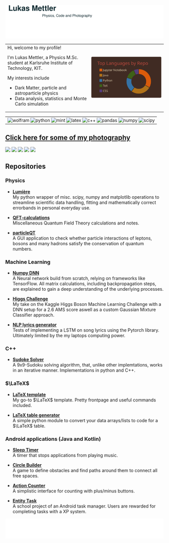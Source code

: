 <!--Header by https://capsule-render.vercel.app -->

![header](./src/header.svg)

<table border="0">
 <tr>
     <td>
Hi, welcome to my profile!
<br>
      
I'm Lukas Mettler, a Physics M.Sc. student at Karlsruhe Institute of Technology, KIT.
<br>

My interests include
- Dark Matter, particle and astroparticle physics
- Data analysis, statistics and Monte Carlo simulation
    </td>
    <td>
        <img src="./src/language_stats.svg" alt="language-stats">
    </td>
 </tr>
</table>



<!-- badges -->
<table border="0">
 <tr>
     <td>
<img src="https://img.shields.io/badge/Wolfram-DD1100?&style=for-the-badge&logo=Wolfram&logoColor=white" alt="wolfram">
<img src="https://img.shields.io/badge/Python-FFD43B?style=for-the-badge&logo=python&logoColor=blue" alt="python">
<img src="https://img.shields.io/badge/Linux_Mint-87CF3E?style=for-the-badge&logo=linux-mint&logoColor=white" alt="mint">
<img src="https://img.shields.io/badge/LaTeX-47A141?style=for-the-badge&logo=LaTeX&logoColor=white" alt="latex">
<img src="https://img.shields.io/badge/C%2B%2B-00599C?style=for-the-badge&logo=c%2B%2B&logoColor=white" alt="c++">
<img src="https://img.shields.io/badge/Pandas-2C2D72?style=for-the-badge&logo=pandas&logoColor=white" alt="pandas">
<img src="https://img.shields.io/badge/Numpy-777BB4?style=for-the-badge&logo=numpy&logoColor=white" alt="numpy">
<img src="https://img.shields.io/badge/SciPy-654FF0?style=for-the-badge&logo=SciPy&logoColor=white" alt="scipy">
    </td>
 </tr>
</table>



## [Click here for some of my photography](https://github.com/LEMettler/photography-portfolio)
<!-- images with relative width -->
<p>
 <img src="https://github.com/LEMettler/photography-portfolio/blob/main/src/redsblues/_MG_6410.jpg" width="18%"/>
 <img src="https://github.com/LEMettler/photography-portfolio/blob/main/src/misc/_MG_6057.jpg" width="18%"/>
 <img src="https://github.com/LEMettler/photography-portfolio/blob/main/src/redsblues/_MG_6620.jpg" width="16%"/>
 <img src="https://github.com/LEMettler/photography-portfolio/blob/main/src/redsblues/_MG_5621.jpg" width="16%"/>
 <img src="https://github.com/LEMettler/photography-portfolio/blob/main/src/redsblues/_MG_6322.jpg" width="16%"/>
</p>


<!-- repositories -->
## Repositories


### Physics

- [**Lumière**](https://github.com/LEMettler/lumiere)<br>
My python wrapper of misc. scipy, numpy and matplotlib operations to streamline scientific data handling, fitting and  mathematically correct errorbands in personal everyday use.

- [**QFT-calculations**](https://github.com/LEMettler/QFT-calculations)<br>
Miscellaneous Quantum Field Theory calculations and notes.

- [**particleQT**](https://github.com/LEMettler/particleQT)<br>
A GUI application to check whether particle interactions of leptons, bosons and many hadrons satisfy the conservation of quantum numbers. 




### Machine Learning 
- [**Numpy DNN**](https://github.com/LEMettler/MNIST_in_numpy)<br>
A Neural network build from scratch, relying on frameworks like TensorFlow. All matrix calculations, including backpropagation steps, are explained to  gain a deep understanding of the underlying processes.

- [**Higgs Challenge**](https://github.com/LEMettler/higgs-challenge)<br>
My take on the Kaggle Higgs Boson Machine Learning Challenge with a DNN setup for a 2.6 AMS score aswell as a custom Gaussian Mixture Classifier approach.

- [**NLP lyrics generator**](https://github.com/LEMettler/NLP_lyrics_generator/blob/main/eurobeatNLP.ipynb)<br>
Tests of implementing a LSTM on song lyrics using the Pytorch library. Ultimately limited by the my laptops computing power.


### C++

- [**Sudoke Solver**](https://github.com/LEMettler/sudoku_solver)<br>
A 9x9-Sudoku solving algorithm, that, unlike other implemtations, works in an  iterative manner.
Implementations in python and C++.



### $\LaTeX$

- [**LaTeX template**](https://github.com/LEMettler/latex-template)<br>
My go-to $\LaTeX$ template. Pretty frontpage and useful commands included.

- [**LaTeX table generator**](https://github.com/LEMettler/latex_table_generation)<br>
A simple python module to convert your data arrays/lists to code for a $\LaTeX$ table.



### Android applications (Java and Kotlin)

- [**Sleep Timer**](https://github.com/LEMettler/SleepTimer)<br>
A timer that stops applications from playing music.

- [**Circle Builder**](https://github.com/LEMettler/CircleBuilder)<br>
A game to define obstacles and find paths around them to connect all free spaces.

- [**Action Counter**](https://github.com/LEMettler/ActionCounter)<br>
A simplistic interface for counting with plus/minus buttons.

- [**Entity Task**](https://github.com/LEMettler/EntityTask)<br>
A school project of an Android task manager. Users are rewarded for completing tasks with a XP system. 



<!--Footer by https://capsule-render.vercel.app -->
![footer](./src/footer.svg)
